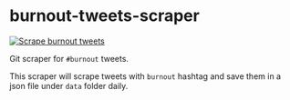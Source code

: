# burnout-tweets-scraper
[![Scrape burnout tweets](https://github.com/ahmedshahriar/burnout-tweets-scraper/actions/workflows/scrape.yml/badge.svg)](https://github.com/ahmedshahriar/burnout-tweets-scraper/actions/workflows/scrape.yml)

Git scraper for `#burnout` tweets.

This scraper will scrape  tweets with `burnout` hashtag and save them in a json file under `data` folder daily.
